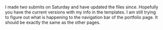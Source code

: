 I made two submits on Saturday and have updated the files since. Hopefully you have the current versions with my info in the templates. I am still trying to figure out what is happening to the navigation bar of the portfolio page. It should be exactly the same as the other pages.
